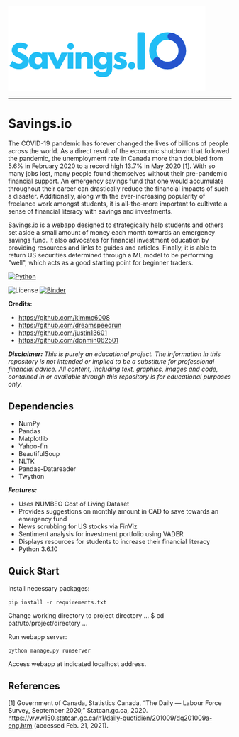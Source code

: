![Savings.io](/imgs/savings_logo.png)

---------  

# Savings.io

The COVID-19 pandemic has forever changed the lives of billions of people across the world. As a direct result of the economic shutdown that followed the pandemic, the unemployment rate in Canada more than doubled from 5.6% in February 2020 to a record high 13.7% in May 2020 [1]. With so many jobs lost, many people found themselves without their pre-pandemic financial support. An emergency savings fund that one would accumulate throughout their career can drastically reduce the financial impacts of such a disaster. Additionally, along with the ever-increasing popularity of freelance work amongst students, it is all-the-more important to cultivate a sense of financial literacy with savings and investments.

Savings.io is a webapp designed to strategically help students and others set aside a small amount of money each month towards an emergency savings fund. It also advocates for financial investment education by providing resources and links to guides and articles. Finally, it is able to return US securities determined through a ML model to be performing "well", which acts as a good starting point for beginner traders.

[![Python](https://ForTheBadge.com/images/badges/made-with-python.svg)](https://colab.research.google.com/)

![License](https://img.shields.io/github/license/justin13601/AICancer) [![Binder](https://mybinder.org/badge_logo.svg)](https://mybinder.org/v2/gh/justin13601/Savings.io/HEAD?filepath=%2Fnotebooks%2Finvestment_portfolio.ipynb)

**Credits:**
- https://github.com/kimmc6008
- https://github.com/dreamspeedrun
- https://github.com/justin13601
- https://github.com/donmin062501

***Disclaimer:** This is purely an educational project. The information in this repository is not intended or implied to be a substitute for professional financial advice. All content, including text, graphics, images and code, contained in or available through this repository is for educational purposes only.*


## Dependencies
- NumPy
- Pandas
- Matplotlib
- Yahoo-fin
- BeautifulSoup
- NLTK
- Pandas-Datareader
- Twython

***Features:***
- Uses NUMBEO Cost of Living Dataset
- Provides suggestions on monthly amount in CAD to save towards an emergency fund
- News scrubbing for US stocks via FinViz
- Sentiment analysis for investment portfolio using VADER
- Displays resources for students to increase their financial literacy
- Python 3.6.10

## Quick Start

Install necessary packages:

    pip install -r requirements.txt
    
Change working directory to project directory
    ...
    $ cd path/to/project/directory
    ...
    
Run webapp server:

    python manage.py runserver

Access webapp at indicated localhost address.


## References
[1] Government of Canada, Statistics Canada, “The Daily — Labour Force Survey, September 2020,” Statcan.gc.ca, 2020. https://www150.statcan.gc.ca/n1/daily-quotidien/201009/dq201009a-eng.htm (accessed Feb. 21, 2021).
